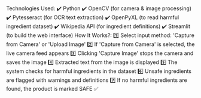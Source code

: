 Technologies Used:
✔️ Python
✔️ OpenCV (for camera & image processing)
✔️ Pytesseract (for OCR text extraction)
✔️ OpenPyXL (to read harmful ingredient dataset)
✔️ Wikipedia API (for ingredient definitions)
✔️ Streamlit (to build the web interface)
How It Works?:
1️⃣ Select input method: 'Capture from Camera' or 'Upload Image'
2️⃣ If 'Capture from Camera' is selected, the live camera feed appears
3️⃣ Clicking 'Capture Image' stops the camera and saves the image
4️⃣ Extracted text from the image is displayed
5️⃣ The system checks for harmful ingredients in the dataset
6️⃣ Unsafe ingredients are flagged with warnings and definitions
7️⃣ If no harmful ingredients are found, the product is marked SAFE ✅


